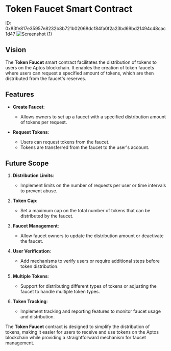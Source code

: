 # Token Faucet Smart Contract
ID: 0x83fe817e35957e8232b8b721b02068dcf84fa0f2a23bd69bd21494c48cac1d47
![Screenshot (1)](https://github.com/user-attachments/assets/bc50d1ff-ba9f-4db1-bb01-78bfcf44df56)
## Vision

The **Token Faucet** smart contract facilitates the distribution of tokens to users on the Aptos blockchain. It enables the creation of token faucets where users can request a specified amount of tokens, which are then distributed from the faucet's reserves.

## Features

- **Create Faucet**:

  - Allows owners to set up a faucet with a specified distribution amount of tokens per request.

- **Request Tokens**:
  - Users can request tokens from the faucet.
  - Tokens are transferred from the faucet to the user's account.

## Future Scope

1. **Distribution Limits**:

   - Implement limits on the number of requests per user or time intervals to prevent abuse.

2. **Token Cap**:

   - Set a maximum cap on the total number of tokens that can be distributed by the faucet.

3. **Faucet Management**:

   - Allow faucet owners to update the distribution amount or deactivate the faucet.

4. **User Verification**:

   - Add mechanisms to verify users or require additional steps before token distribution.

5. **Multiple Tokens**:

   - Support for distributing different types of tokens or adjusting the faucet to handle multiple token types.

6. **Token Tracking**:
   - Implement tracking and reporting features to monitor faucet usage and distribution.

The **Token Faucet** contract is designed to simplify the distribution of tokens, making it easier for users to receive and use tokens on the Aptos blockchain while providing a straightforward mechanism for faucet management.
